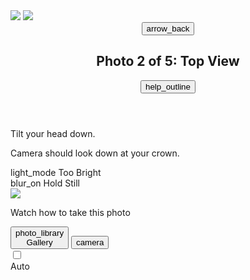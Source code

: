 <!DOCTYPE html>

<html class="light" lang="en"><head>
<meta charset="utf-8"/>
<meta content="width=device-width, initial-scale=1.0" name="viewport"/>
<title>Photo Capture - Top View</title>
<link href="https://fonts.googleapis.com/css2?family=Manrope:wght@400;700;800&amp;display=swap" rel="stylesheet"/>
<link href="https://fonts.googleapis.com/css2?family=Material+Symbols+Outlined" rel="stylesheet"/>
<script src="https://cdn.tailwindcss.com?plugins=forms,container-queries"></script>
<script id="tailwind-config">
      tailwind.config = {
        darkMode: "class",
        theme: {
          extend: {
            colors: {
              "primary": "#13ec92",
              "background-light": "#f6f8f7",
              "background-dark": "#10221a",
            },
            fontFamily: {
              "display": ["Manrope", "sans-serif"]
            },
            borderRadius: {"DEFAULT": "0.25rem", "lg": "0.5rem", "xl": "0.75rem", "full": "9999px"},
          },
        },
      }
    </script>
<style>
        .material-symbols-outlined {
            font-variation-settings: 'FILL' 0, 'wght' 400, 'GRAD' 0, 'opsz' 24;
        }
    </style>
<style>
    body {
      min-height: max(884px, 100dvh);
    }
  </style>
  </head>
<body class="font-display">
<div class="relative flex h-screen w-full flex-col bg-background-light dark:bg-background-dark group/design-root overflow-hidden">
<!-- Background Camera View -->
<div class="absolute inset-0 bg-center bg-no-repeat bg-cover" data-alt="Live camera feed showing the user's hair from above." style='background-image: url("https://lh3.googleusercontent.com/aida-public/AB6AXuD4dhYEK5ScLcREUUQAWMAUJuXnx-Wo2mN674RUTsLH2h8uuuxHTQyHKkCoznekt8NeyLl5ZH_j1YyQGKzE6YbYT4GMBkKQKTwtewwDKNgmtxkPofpev-liYHz1TXr6e3pxQfBXuZ3b7W2UGA_Ub5DsKyk5S-FktWclt58imCg-aOeiGHjo4D3r1vhwN8SqkBOQEp23HK52o0Dai03YKsQEGk9KEof_WYtTESdsJKerffwdQtuKuEYrEvToLy_XQ0uan6AHulPR1sFe");'>
<div class="absolute inset-0 bg-black/30"></div>
</div>
<!-- AR Overlay & Silhouette -->
<div class="absolute inset-0 flex items-center justify-center pointer-events-none">
<div class="relative h-full w-full max-w-md">
<img class="absolute top-[20%] left-1/2 -translate-x-1/2 w-3/4 opacity-10 border-2 border-dashed border-primary rounded-full" data-alt="Dashed green outline of the top of a head for framing." src="https://lh3.googleusercontent.com/aida-public/AB6AXuB9HHUhP9NQ0JeA9HuanZDseI-fP63Rb7Byrv8VEv7oKIk3gGyIJithKGcwDAe0kQrpu3s7eC6NdhNuuQHLhTZhX7pPjmWYBZJ6Xo2qJvfNRw2iPLMsbB0C0owkJadSffZfh1pTIEneyAPnF21Ys5k64g1ajbWu1leQwVeexJHpb5jt9Hs3rhDWQ8nxqaohvLVkcaz80vGnu_o_SjbNnnHvcgmvFp691Ryjn9po_EUkI0C_C6Z8B4VedhY_Tp3tPCyb8nms20q9OPmF"/>
<img class="absolute top-[20%] left-1/2 -translate-x-1/2 w-3/4 opacity-10" data-alt="Semi-transparent silhouette showing the ideal top-down photo of hair." src="https://lh3.googleusercontent.com/aida-public/AB6AXuCQNYZCLNMw6ygvmN5zwPGk-7yIHD9Rze40Ijc20afU9LvQKqxuwXioQEZY1xUGtwiyVglxplSRvA2lg51NOI8Rkx_pNTmVFFIhnjOHGIz6qOtTUcW0CzIvQKdEYHVcoGbdyD-9BDjJbwGh7gL5lN3oRX8CAGn5aSgy0mOsH0vFsYbD0zChSAMM9iijWJCsE7ojmMlKfcihcscai7uGTz_sSW9dFuBushaSTh2cVmHzU4aNCZLbCyPdnUMmR6aJsva1N8RD6dDHRy2D"/>
</div>
</div>
<!-- Main UI Layer -->
<div class="relative z-10 flex h-full flex-col justify-between">
<!-- Top App Bar -->
<header>
<div class="flex items-center p-4 pb-2 justify-between bg-black/20 backdrop-blur-sm">
<button class="flex size-10 shrink-0 items-center justify-center rounded-full text-white">
<span class="material-symbols-outlined text-2xl">arrow_back</span>
</button>
<h2 class="text-white text-lg font-bold leading-tight tracking-[-0.015em] flex-1 text-center">Photo 2 of 5: Top View</h2>
<button class="flex size-10 shrink-0 items-center justify-center rounded-full text-white">
<span class="material-symbols-outlined text-2xl">help_outline</span>
</button>
</div>
</header>
<!-- Instructions & Feedback -->
<main class="flex flex-col items-center gap-4 px-4">
<div class="flex flex-col items-center gap-2 rounded-xl bg-black/30 p-3 backdrop-blur-sm text-center text-white">
<p class="text-base font-bold leading-normal">Tilt your head down.</p>
<p class="text-sm font-normal leading-tight opacity-80">Camera should look down at your crown.</p>
</div>
<!-- Live Feedback Indicators -->
<div class="flex gap-2">
<div class="flex items-center gap-1.5 rounded-full bg-yellow-500/80 px-2.5 py-1 text-xs font-bold text-yellow-900 backdrop-blur-sm">
<span class="material-symbols-outlined text-sm">light_mode</span>
<span>Too Bright</span>
</div>
<div class="flex items-center gap-1.5 rounded-full bg-blue-400/80 px-2.5 py-1 text-xs font-bold text-blue-900 backdrop-blur-sm">
<span class="material-symbols-outlined text-sm">blur_on</span>
<span>Hold Still</span>
</div>
</div>
</main>
<!-- Bottom Controls -->
<footer class="p-4 pt-8 bg-gradient-to-t from-black/50 to-transparent">
<!-- Helper Animation -->
<div class="mb-6 flex justify-center">
<div class="flex items-center gap-3 rounded-xl bg-black/30 p-2 backdrop-blur-sm">
<div class="flex size-10 items-center justify-center rounded-lg bg-white/10">
<img class="h-8 w-8" data-alt="A simple icon showing a person tilting their head forward." src="https://lh3.googleusercontent.com/aida-public/AB6AXuBbm-ODWG3PLvLX46IhAQCNqoiN_EfpCMEBn1Lky5nfP5hoTriHe5SNsGvT_n5lU-60Gzpl33eA1KSgODAutlVZjmfiUOQP0PvZoEz4aMWNQYKx9Zz9cjiZWZNHMC2EFePX6pNwt_wSLeevU07_2Us3eXdG5-NsxvjFm5tOe1UKJrUKXHO3T8CHuiIaPVr8IkAzsdx_811eOE9zRedujFs3VBB5g13F9IA5uzcqBjtP3w46RNhAkQ24iNqSOdiMURN7Jn6gnt4xEcqh"/>
</div>
<p class="text-xs font-normal leading-tight text-white">Watch how to take this photo</p>
</div>
</div>
<!-- Camera Controls -->
<div class="flex items-center justify-around gap-6">
<button class="flex shrink-0 flex-col items-center justify-center gap-1 rounded-full text-white/90">
<div class="flex size-12 items-center justify-center rounded-full bg-white/20 backdrop-blur-sm">
<span class="material-symbols-outlined text-2xl">photo_library</span>
</div>
<span class="text-xs font-bold">Gallery</span>
</button>
<button class="flex shrink-0 items-center justify-center rounded-full size-20 bg-white ring-4 ring-white/30 text-black">
<div class="absolute flex size-16 items-center justify-center rounded-full bg-primary text-background-dark">
<span class="material-symbols-outlined !text-4xl" style="font-variation-settings: 'FILL' 1, 'wght' 700;">camera</span>
</div>
</button>
<div class="flex shrink-0 flex-col items-center justify-center gap-1 text-white/90">
<div class="relative flex items-center">
<input class="peer h-6 w-11 cursor-pointer appearance-none rounded-full bg-white/20 backdrop-blur-sm checked:bg-primary transition-colors focus:outline-none" id="auto-capture-toggle" type="checkbox"/>
<span class="pointer-events-none absolute left-0.5 top-0.5 block h-5 w-5 rounded-full bg-white shadow-md transition-transform duration-300 ease-in-out peer-checked:translate-x-5"></span>
</div>
<label class="text-xs font-bold" for="auto-capture-toggle">Auto</label>
</div>
</div>
</footer>
</div>
</div>
</body></html>
